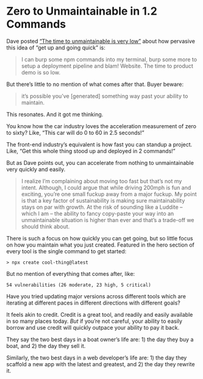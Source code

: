 # Zero to Unmaintainable in 1.2 Commands

Dave posted [“The time to unmaintainable is very low”](https://daverupert.com/2024/01/time-to-unmaintainable/) about how pervasive this idea of “get up and going quick” is:

> I can burp some npm commands into my terminal, burp some more to setup a deployment pipeline and blam! Website. The time to product demo is so low.

But there’s little to no mention of what comes after that. Buyer beware:

> it’s possible you’ve [generated] something way past your ability to maintain.

This resonates. And it got me thinking.

You know how the car industry loves the acceleration measurement of zero to sixty? Like, “This car will do 0 to 60 in 2.5 seconds!”

The front-end industry’s equivalent is how fast you can standup a project. Like, “Get this whole thing stood up and deployed in 2 commands!”

But as Dave points out, you can accelerate from nothing to unmaintainable very quickly and easily.

> I realize I’m complaining about moving too fast but that’s not my intent. Although, I could argue that while driving 200mph is fun and exciting, you’re one small fuckup away from a major fuckup. My point is that a key factor of sustainability is making sure maintainability stays on par with growth. At the risk of sounding like a Luddite – which I am – the ability to fancy copy-paste your way into an unmaintainable situation is higher than ever and that’s a trade-off we should think about.

There is such a focus on how quickly you can get going, but so little focus on how you maintain what you just created. Featured in the hero section of every tool is the single command to get started:

```
> npx create cool-thing@latest
```

But no mention of everything that comes after, like:

```
54 vulnerabilities (26 moderate, 23 high, 5 critical)
```

Have you tried updating major versions across different tools which are iterating at different paces in different directions with different goals?

It feels akin to credit. Credit is a great tool, and readily and easily available in so many places today. _But_ if you’re not careful, your ability to easily borrow and use credit will quickly outpace your ability to pay it back.

They say the two best days in a boat owner’s life are: 1) the day they buy a boat, and 2) the day they sell it.

Similarly, the two best days in a web developer’s life are: 1) the day they scaffold a new app with the latest and greatest, and 2) the day they rewrite it.